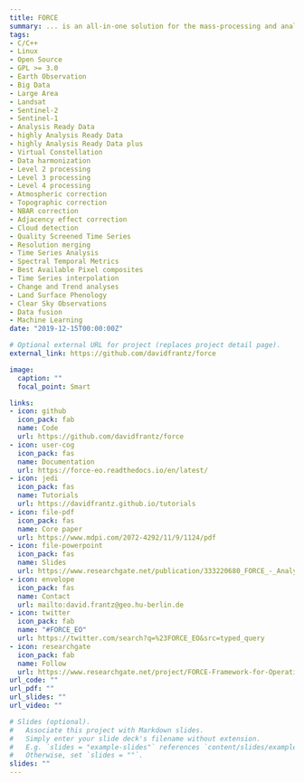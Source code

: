 ```yaml
---
title: FORCE
summary: ... is an all-in-one solution for the mass-processing and analysis of medium-resolution satellite image archives for large area + time series applications.
tags:
- C/C++
- Linux
- Open Source
- GPL >= 3.0
- Earth Observation
- Big Data
- Large Area
- Landsat
- Sentinel-2
- Sentinel-1
- Analysis Ready Data
- highly Analysis Ready Data
- highly Analysis Ready Data plus
- Virtual Constellation
- Data harmonization
- Level 2 processing
- Level 3 processing
- Level 4 processing
- Atmospheric correction
- Topographic correction
- NBAR correction
- Adjacency effect correction
- Cloud detection
- Quality Screened Time Series
- Resolution merging
- Time Series Analysis
- Spectral Temporal Metrics
- Best Available Pixel composites
- Time Series interpolation
- Change and Trend analyses
- Land Surface Phenology
- Clear Sky Observations
- Data fusion
- Machine Learning
date: "2019-12-15T00:00:00Z"

# Optional external URL for project (replaces project detail page).
external_link: https://github.com/davidfrantz/force

image:
  caption: ""
  focal_point: Smart

links:
- icon: github
  icon_pack: fab
  name: Code
  url: https://github.com/davidfrantz/force
- icon: user-cog
  icon_pack: fas
  name: Documentation
  url: https://force-eo.readthedocs.io/en/latest/
- icon: jedi
  icon_pack: fas
  name: Tutorials
  url: https://davidfrantz.github.io/tutorials
- icon: file-pdf
  icon_pack: fas
  name: Core paper
  url: https://www.mdpi.com/2072-4292/11/9/1124/pdf
- icon: file-powerpoint
  icon_pack: fas
  name: Slides
  url: https://www.researchgate.net/publication/333220680_FORCE_-_Analysis_Ready_Data_and_Beyond
- icon: envelope
  icon_pack: fas
  name: Contact
  url: mailto:david.frantz@geo.hu-berlin.de
- icon: twitter
  icon_pack: fab
  name: "#FORCE_EO"
  url: https://twitter.com/search?q=%23FORCE_EO&src=typed_query
- icon: researchgate
  icon_pack: fab
  name: Follow
  url: https://www.researchgate.net/project/FORCE-Framework-for-Operational-Radiometric-Correction-for-Environmental-monitoring
url_code: ""
url_pdf: ""
url_slides: ""
url_video: ""

# Slides (optional).
#   Associate this project with Markdown slides.
#   Simply enter your slide deck's filename without extension.
#   E.g. `slides = "example-slides"` references `content/slides/example-slides.md`.
#   Otherwise, set `slides = ""`.
slides: ""
---
```


